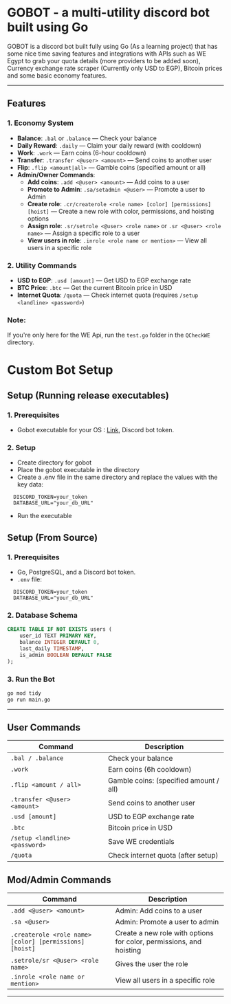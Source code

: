 # GOBOT - a multi-utility discord bot built using Go

GOBOT is a discord bot built fully using Go (As a learning project) that has some nice time saving features and integrations with APIs such as WE Egypt
to grab your quota details (more providers to be added soon), Currency exchange rate scraper (Currently only USD to EGP), Bitcoin prices and some basic
economy features.

---

## **Features**

### **1. Economy System**
- **Balance**: `.bal` or `.balance` — Check your balance
- **Daily Reward**: `.daily` — Claim your daily reward (with cooldown)
- **Work**: `.work` — Earn coins (6-hour cooldown)
- **Transfer**: `.transfer <@user> <amount>` — Send coins to another user
- **Flip**: `.flip <amount|all>` — Gamble coins (specified amount or all)
- **Admin/Owner Commands**:
  - **Add coins**: `.add <@user> <amount>` — Add coins to a user 
  - **Promote to Admin**: `.sa/setadmin <@user>` — Promote a user to Admin
  - **Create role**: `.cr/createrole <role name> [color] [permissions] [hoist]` — Create a new role with color, permissions, and hoisting options
  - **Assign role**: `.sr/setrole <@user> <role name>` or `.sr <@user> <role name>` — Assign a specific role to a user
  - **View users in role**: `.inrole <role name or mention>` — View all users in a specific role

### **2. Utility Commands**
- **USD to EGP**: `.usd [amount]` — Get USD to EGP exchange rate
- **BTC Price**: `.btc` — Get the current Bitcoin price in USD
- **Internet Quota**: `/quota` — Check internet quota (requires `/setup <landline> <password>`)

### **Note:**
If you're only here for the WE Api, run the `test.go` folder in the `QCheckWE` directory.


# Custom Bot Setup

## Setup (Running release executables)
### **1. Prerequisites**
- Gobot executable for your OS : [Link](https://github.com/a04k/GoDiscord/releases), Discord bot token.
### **2. Setup**
- Create directory for gobot
- Place the gobot executable in the directory
- Create a .env file in the same directory and replace the values with the key data:
  
```env
  DISCORD_TOKEN=your_token
  DATABASE_URL="your_db_URL"
```
- Run the executable


## Setup (From Source)

### **1. Prerequisites**
- Go, PostgreSQL, and a Discord bot token.
- `.env` file:
  
```env
  DISCORD_TOKEN=your_token
  DATABASE_URL="your_db_URL"
```

### **2. Database Schema**
```sql
CREATE TABLE IF NOT EXISTS users (
    user_id TEXT PRIMARY KEY,
    balance INTEGER DEFAULT 0,
    last_daily TIMESTAMP,
    is_admin BOOLEAN DEFAULT FALSE
);
```

### **3. Run the Bot**
```bash
go mod tidy
go run main.go
```

---

## User Commands
| Command                              | Description                                                        |
|--------------------------------------|--------------------------------------------------------------------|
| `.bal / .balance`                    | Check your balance                                                 |
| `.work`                              | Earn coins (6h cooldown)                                           |
| `.flip <amount / all>`               | Gamble coins: (specified amount / all)                             |
| `.transfer <@user> <amount>`         | Send coins to another user                                         |
| `.usd [amount]`                      | USD to EGP exchange rate                                           |
| `.btc`                               | Bitcoin price in USD                                               |
| `/setup <landline> <password>`| Save WE credentials                                                       |
| `/quota`                             | Check internet quota (after setup)                                 |

## Mod/Admin Commands
| Command                              | Description                                                        |
|--------------------------------------|--------------------------------------------------------------------|
| `.add <@user> <amount>`              | Admin: Add coins to a user                                         |
| `.sa <@user>`                        | Admin: Promote a user to admin                                     |
| `.createrole <role name> [color] [permissions] [hoist]` | Create a new role with options for color, permissions, and hoisting |
| `.setrole/sr <@user> <role name>`     | Gives the user the role                                       |
| `.inrole <role name or mention>`     | View all users in a specific role                                       |

---
